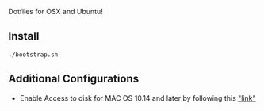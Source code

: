 
Dotfiles for OSX and Ubuntu!

## Install
```
./bootstrap.sh
```

## Additional Configurations

- Enable Access to disk for MAC OS 10.14 and later by following this ["link"](https://osxdaily.com/2018/10/09/fix-operation-not-permitted-terminal-error-macos/)
